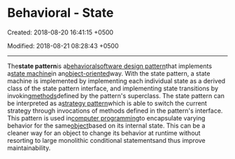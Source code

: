 # Behavioral - State

Created: 2018-08-20 16:41:15 +0500

Modified: 2018-08-21 08:28:43 +0500

---

The**state pattern**is a[behavioral](https://en.wikipedia.org/wiki/Behavioral_pattern)[software design pattern](https://en.wikipedia.org/wiki/Software_design_pattern)that implements a[state machine](https://en.wikipedia.org/wiki/State_machine)in an[object-oriented](https://en.wikipedia.org/wiki/Object-oriented)way. With the state pattern, a state machine is implemented by implementing each individual state as a derived class of the state pattern interface, and implementing state transitions by invoking[methods](https://en.wikipedia.org/wiki/Method_(computer_programming))defined by the pattern's superclass.
The state pattern can be interpreted as a[strategy pattern](https://en.wikipedia.org/wiki/Strategy_pattern)which is able to switch the current strategy through invocations of methods defined in the pattern's interface.
This pattern is used in[computer programming](https://en.wikipedia.org/wiki/Computer_programming)to encapsulate varying behavior for the same[object](https://en.wikipedia.org/wiki/Object_(computer_science))based on its internal state. This can be a cleaner way for an object to change its behavior at runtime without resorting to large monolithic conditional statementsand thus improve maintainability.
